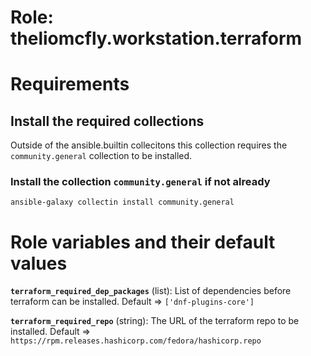 # Role: theliomcfly.workstation.terraform

# Requirements

## Install the required collections

Outside of the ansible.builtin collecitons this collection requires the ```community.general``` collection to be installed.

### Install the collection ```community.general``` if not already
```
ansible-galaxy collectin install community.general
```

# Role variables and their default values

**```terraform_required_dep_packages```** (list): List of dependencies before terraform can be installed. Default => ```['dnf-plugins-core']```

**```terraform_required_repo```** (string): The URL of the terraform repo to be installed. Default => ```https://rpm.releases.hashicorp.com/fedora/hashicorp.repo```
